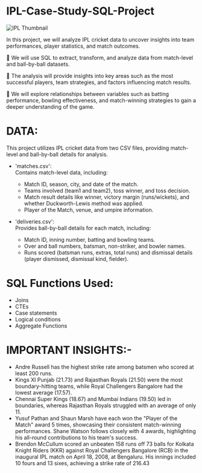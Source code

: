 # IPL-Case-Study-SQL-Project

![IPL Thumbnail](https://github.com/user-attachments/assets/78d0e56c-b3d6-4b67-aa76-c643da848499)

In this project, we will analyze IPL cricket data to uncover insights into team performances, player statistics, and match outcomes.

🏏 We will use SQL to extract, transform, and analyze data from match-level and ball-by-ball datasets.

🏏 The analysis will provide insights into key areas such as the most successful players, team strategies, and factors influencing match results.

🏏 We will explore relationships between variables such as batting performance, bowling effectiveness, and match-winning strategies to gain a deeper understanding of the game.

# DATA:
This project utilizes IPL cricket data from two CSV files, providing match-level and ball-by-ball details for analysis.

- 'matches.csv':  
  Contains match-level data, including:
  - Match ID, season, city, and date of the match.
  - Teams involved (team1 and team2), toss winner, and toss decision.
  - Match result details like winner, victory margin (runs/wickets), and whether Duckworth-Lewis method was applied.
  - Player of the Match, venue, and umpire information.

- 'deliveries.csv':  
  Provides ball-by-ball details for each match, including:
  - Match ID, inning number, batting and bowling teams.
  - Over and ball numbers, batsman, non-striker, and bowler names.
  - Runs scored (batsman runs, extras, total runs) and dismissal details (player dismissed, dismissal kind, fielder).
 
# SQL Functions Used:
- Joins
- CTEs
- Case statements
- Logical conditions
- Aggregate Functions

# IMPORTANT INSIGHTS:-
- Andre Russell has the highest strike rate among batsmen who scored at least 200 runs.
- Kings XI Punjab (21.73) and Rajasthan Royals (21.50) were the most boundary-hitting teams, while Royal Challengers Bangalore had the lowest average (17.57).
- Chennai Super Kings (18.67) and Mumbai Indians (19.50) led in boundaries, whereas Rajasthan Royals struggled with an average of only 11.
- Yusuf Pathan and Shaun Marsh have each won the "Player of the Match" award 5 times, showcasing their consistent match-winning performances. Shane Watson follows closely with 4 awards, highlighting his all-round contributions to his team's success.
- Brendon McCullum scored an unbeaten 158 runs off 73 balls for Kolkata Knight Riders (KKR) against Royal Challengers Bangalore (RCB) in the inaugural IPL match on April 18, 2008, at Bengaluru. His innings included 10 fours and 13 sixes, achieving a strike rate of 216.43
